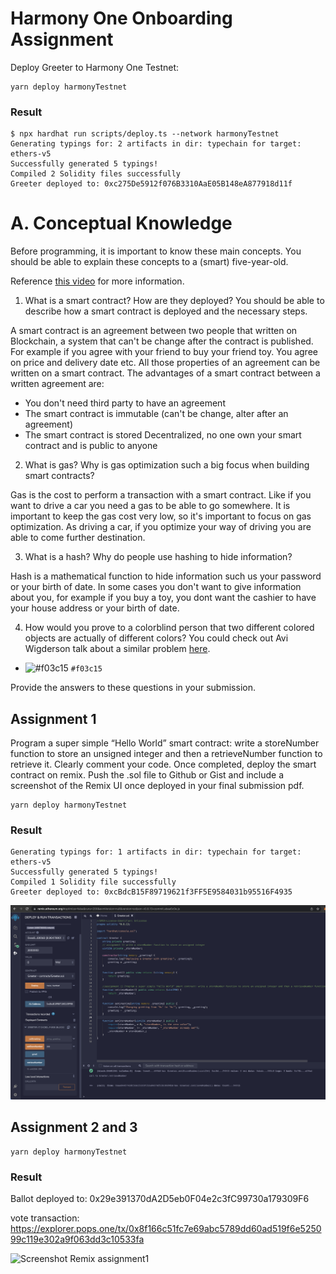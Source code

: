 # Harmony One Onboarding Assignment

Deploy Greeter to Harmony One Testnet:

```shell
yarn deploy harmonyTestnet
```
### Result
```
$ npx hardhat run scripts/deploy.ts --network harmonyTestnet
Generating typings for: 2 artifacts in dir: typechain for target: ethers-v5
Successfully generated 5 typings!
Compiled 2 Solidity files successfully
Greeter deployed to: 0xc275De5912f076B3310AaE05B148eA877918d11f
```

# A. Conceptual Knowledge

Before programming, it is important to know these main concepts. You should be able to explain these concepts to a (smart) five-year-old.

Reference [this video](https://www.youtube.com/watch?v=M576WGiDBdQ&t=3884s) for more information. 

1. What is a smart contract? How are they deployed? You should be able to describe how a smart contract is deployed and the necessary steps. 

A smart contract is an agreement between two people that written on Blockchain, a system that can't be change after the contract is published. For example if you agree with your friend to buy your friend toy. You agree on price and delivery date etc. All those properties of an agreement can be written on a smart contract. The advantages of a smart contract between a written agreement are:
- You don't need third party to have an agreement
- The smart contract is immutable (can't be change, alter after an agreement)
- The smart contract is stored Decentralized, no one own your smart contract and is public to anyone



2. What is gas? Why is gas optimization such a big focus when building smart contracts?

Gas is the cost to perform a transaction with a smart contract. Like if you want to drive a car you need a gas to be able to go somewhere. It is important to keep the gas cost very low, so it's important to focus on gas optimization. As driving a car, if you optimize your way of driving you are able to come further destination.

3. What is a hash? Why do people use hashing to hide information?

Hash is a mathematical function to hide information such us your password or your birth of date.
In some cases you don't want to give information about you, for example if you buy a toy, you dont want the cashier to have your house address or your birth of date.

4. How would you prove to a colorblind person that two different colored objects are actually of different colors? You could check out Avi Wigderson talk about a similar problem [here](https://www.youtube.com/watch?v=5ovdoxnfFVc&t=4s). 

- ![#f03c15]() `#f03c15`


Provide the answers to these questions in your submission.

## Assignment 1
Program a super simple “Hello World” smart contract: write a storeNumber function to store an unsigned integer and then a retrieveNumber function to retrieve it. Clearly comment your code. Once completed, deploy the smart contract on remix. Push the .sol file to Github or Gist and include a screenshot of the Remix UI once deployed in your final submission pdf.

```shell
yarn deploy harmonyTestnet
```

### Result
```
Generating typings for: 1 artifacts in dir: typechain for target: ethers-v5
Successfully generated 5 typings!
Compiled 1 Solidity file successfully
Greeter deployed to: 0xcBdcB15F89719621f3FF5E9584031b95516F4935
```
![Screenshot Remix assignment1](https://github.com/iam-dev/harmonyone-onboarding-contracts/blob/main/assignment1-using-remix.png)


## Assignment 2 and 3
```shell
yarn deploy harmonyTestnet
```

### Result
Ballot deployed to: 0x29e391370dA2D5eb0F04e2c3fC99730a179309F6


vote transaction: https://explorer.pops.one/tx/0x8f166c51fc7e69abc5789dd60ad519f6e525099c119e302a9f063dd3c10533fa

![Screenshot Remix assignment1](https://github.com/iam-dev/harmonyone-onboarding-contracts/blob/main/assignment2-3-using-remix.png.png)
